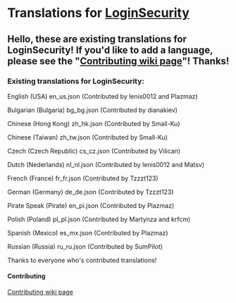 # Translations for [LoginSecurity](https://github.com/lenis0012/LoginSecurity-2)

## Hello, these are existing translations for LoginSecurity! If you'd like to add a language, please see the "[Contributing wiki page](https://github.com/lenis0012/Translations/wiki/Contribute)"! Thanks!

### Existing translations for LoginSecurity:

English (USA) en_us.json (Contributed by lenis0012 and Plazmaz)

Bulgarian (Bulgaria) bg_bg.json (Contributed by dianakiev)

Chinese (Hong Kong) zh_hk.json (Contributed by Small-Ku)

Chinese (Taiwan) zh_tw.json (Contributed by Small-Ku)

Czech (Czech Republic) cs_cz.json (Contributed by Vilican)

Dutch (Nederlands) nl_nl.json (Contributed by lenis0012 and Matsv)

French (France) fr_fr.json (Contributed by Tzzzt123)

German (Germany) de_de.json (Contributed by Tzzzt123)

Pirate Speak (Pirate) en_pi.json (Contributed by Plazmaz)

Polish (Poland) pl_pl.json (Contributed by Martynza and krfcm)

Spanish (Mexico) es_mx.json (Contributed by Plazmaz)

Russian (Russia) ru_ru.json (Contributed by SumPilot)

Thanks to everyone who's contributed translations!

#### Contributing
[Contributing wiki page](https://github.com/lenis0012/Translations/wiki/Contribute)
